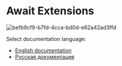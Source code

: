# Await Extensions
![befb9cf9-b7fd-4cca-bd0d-e62a42ad3ffd](https://user-images.githubusercontent.com/5365111/156169277-1b36f614-41ca-481e-9b52-06afc14ecdfd.jpg)

Select documentation language:
* <a href="https://github.com/KurbanismailovZaur/AwaitExtensions/blob/master/Docs/README_EN.md">English documentation</a>
* <a href="https://github.com/KurbanismailovZaur/AwaitExtensions/blob/master/Docs/README_RU.md">Русская документация</a>
